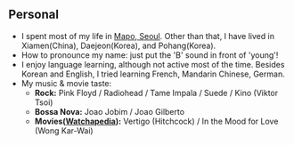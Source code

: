 ## Personal
* I spent most of my life in [Mapo, Seoul](https://en.wikipedia.org/wiki/Mapo_District).
  Other than that, I have lived in Xiamen(China), Daejeon(Korea), and Pohang(Korea).
* How to pronounce my name: just put the 'B' sound in front of 'young'!
* I enjoy language learning, although not active most of the time.
  Besides Korean and English, I tried learning French, Mandarin Chinese, German.
* My music & movie taste:
  - **Rock:** Pink Floyd / Radiohead / Tame Impala / Suede / Kino (Viktor Tsoi)
  - **Bossa Nova:** Joao Jobim / Joao Gilberto
  - **Movies([Watchapedia](https://pedia.watcha.com/en-KR/users/ld0q02ePgw56X/contents/movies/ratings?type=byStar)):** Vertigo (Hitchcock) / In the Mood for Love (Wong Kar-Wai)
